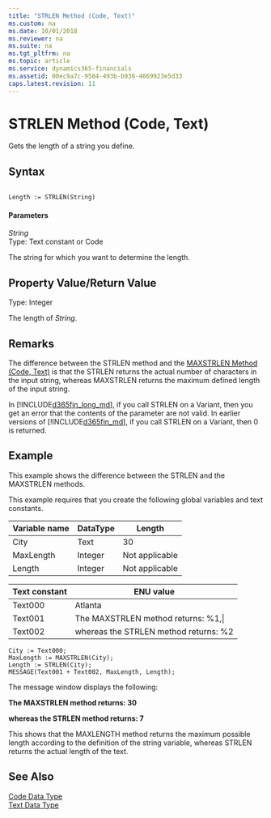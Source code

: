 ```yaml
---
title: "STRLEN Method (Code, Text)"
ms.custom: na
ms.date: 10/01/2018
ms.reviewer: na
ms.suite: na
ms.tgt_pltfrm: na
ms.topic: article
ms.service: dynamics365-financials
ms.assetid: 00ec9a7c-9584-493b-b936-4669923e5d33
caps.latest.revision: 11
---
```


 

# STRLEN Method (Code, Text)
Gets the length of a string you define.  
  
## Syntax  
  
```  
  
Length := STRLEN(String)  
```  
  
#### Parameters  
 *String*  
 Type: Text constant or Code  
  
 The string for which you want to determine the length.  
  
## Property Value/Return Value  
 Type: Integer  
  
 The length of *String*.  
  
## Remarks  
 The difference between the STRLEN method and the [MAXSTRLEN Method \(Code, Text\)](devenv-MAXSTRLEN-Method-Code-Text.md) is that the STRLEN returns the actual number of characters in the input string, whereas MAXSTRLEN returns the maximum defined length of the input string.  
  
 In [!INCLUDE[d365fin_long_md](../includes/d365fin_long_md.md)], if you call STRLEN on a Variant, then you get an error that the contents of the parameter are not valid. In earlier versions of [!INCLUDE[d365fin_md](../includes/d365fin_md.md)], if you call STRLEN on a Variant, then 0 is returned.  
  
## Example  
 This example shows the difference between the STRLEN and the MAXSTRLEN methods.  
  
 This example requires that you create the following global variables and text constants.  
  
|Variable name|DataType|Length|  
|-------------------|--------------|------------|  
|City|Text|30|  
|MaxLength|Integer|Not applicable|  
|Length|Integer|Not applicable|  
  
|Text constant|ENU value|  
|-------------------|---------------|  
|Text000|Atlanta|  
|Text001|The MAXSTRLEN method returns: %1,\\|  
|Text002|whereas the STRLEN method returns: %2|  
  
```  
City := Text000;  
MaxLength := MAXSTRLEN(City);  
Length := STRLEN(City);  
MESSAGE(Text001 + Text002, MaxLength, Length);  
```  
  
 The message window displays the following:  
  
 **The MAXSTRLEN method returns: 30**  
  
 **whereas the STRLEN method returns: 7**  
  
 This shows that the MAXLENGTH method returns the maximum possible length according to the definition of the string variable, whereas STRLEN returns the actual length of the text.  
  
## See Also  
 [Code Data Type](../datatypes/devenv-Code-Data-Type.md)   
 [Text Data Type](../datatypes/devenv-Text-Data-Type.md)